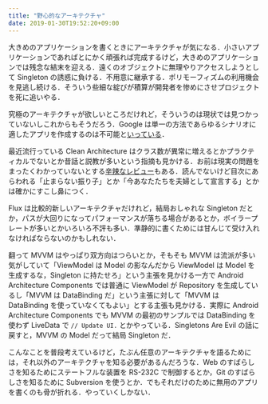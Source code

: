 ```yaml
---
title: "野心的なアーキテクチャ"
date: 2019-01-30T19:52:20+09:00
---
```


大きめのアプリケーションを書くときにアーキテクチャが気になる．小さいアプリケーションであればとにかく頑張れば完成するけど，大きめのアプリケーションでは残念な結末を迎える．遠くのオブジェクトに無理やりアクセスしようとして Singleton の誘惑に負ける．不用意に継承する．ポリモーフィズムの利用機会を見逃し続ける．そういう些細な綻びが積算が開発者を惨めにさせプロジェクトを死に追いやる．

究極のアーキテクチャが欲しいところだけれど，そういうのは現状では見つかっていないしこれからもそうだろう．Google は単一の方法であらゆるシナリオに適したアプリを作成するのは不可能と[いっている](https://developer.android.com/jetpack/docs/guide)．

最近流行っている Clean Architecture はクラス数が異常に増えるとかプラクティカルでないとか昔話と説教が多いという指摘も見かける．お前は現実の問題をまったくわかっていないとする[辛辣なレビュー](https://www.amazon.com/gp/customer-reviews/R2ZIBX0K0M2QJC/)もある．読んでないけど目次にあらわれる「止まらない振り子」とか「今あなたたちを夫婦として宣言する」とかは確かにすこし鼻につく．

Flux は比較的新しいアーキテクチャだけれど，結局おしゃれな Singleton だとか，パスが大回りになってパフォーマンスが落ちる場合があるとか，ボイラープレートが多いとかいろいろ不評も多い．準静的に書くためには甘んじて受け入れなければならないのかもしれない．

翻って MVVM はやっぱり双方向はつらいとか，そもそも MVVM は流派が多い気がしていて「ViewModel は Model の影なんだから ViewModel は Model を生成するな，Singleton に持たせろ」という主張を見かける一方で Android Architecture Components では普通に ViewModel が Repository を生成しているし「MVVM は DataBinding だ」という主張に対して「MVVM は DataBinding を使っていなくてもよい」とする主張も見かける．実際に Android Architecture Components でも MVVM の最初のサンプルでは DataBinding を使わず LiveData で `// Update UI.` とかやっている．Singletons Are Evil の話に戻すと，MVVM の Model だって結局 Singleton だ．

こんなことを普段考えているけど，たぶん任意のアーキテクチャを語るためには，それ以外のアーキテクチャを知る必要があるんだろうな．Web のすばらしさを知るためにステートフルな装置を RS-232C で制御するとか，Git のすばらしさを知るために Subversion を使うとか．でもそれだけのために無用のアプリを書くのも骨が折れる．やっていくしかない．

